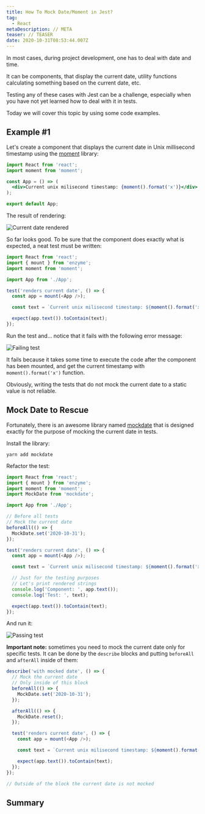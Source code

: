 ```yaml
---
title: How To Mock Date/Moment in Jest?
tag:
  - React
metaDescription: // META
teaser: // TEASER
date: 2020-10-31T08:53:44.007Z
---
```

In most cases, during project development, one has to deal with date and time.

It can be components, that display the current date, utility functions calculating something based on the current date, etc.

Testing any of these cases with Jest can be a challenge, especially when you have not yet learned how to deal with it in tests.

Today we will cover this topic by using some code examples.

## Example #1

Let's create a component that displays the current date in Unix millisecond timestamp using the [moment](https://momentjs.com/) library:

```jsx
import React from 'react';
import moment from 'moment';

const App = () => (
  <div>Current unix milisecond timestamp: {moment().format('x')}</div>
);

export default App;
```

The result of rendering:

![Current date rendered](/img/screenshot-2020-10-31-at-10.27.57.png "Current date rendered")

So far looks good. To be sure that the component does exactly what is expected, a neat test must be written:

```javascript
import React from 'react';
import { mount } from 'enzyme';
import moment from 'moment';

import App from './App';

test('renders current date', () => {
  const app = mount(<App />);

  const text = `Current unix milisecond timestamp: ${moment().format('x')}`;

  expect(app.text()).toContain(text);
});
```

Run the test and... notice that it fails with the following error message:

![Failing test](/img/screenshot-2020-10-31-at-10.28.12.png "Failing test")

It fails because it takes some time to execute the code after the component has been mounted, and get the current timestamp with `moment().format('x')` function.

Obviously, writing the tests that do not mock the current date to a static value is not reliable.

## Mock Date to Rescue

Fortunately, there is an awesome library named [mockdate](https://www.npmjs.com/package/mockdate) that is designed exactly for the purpose of mocking the current date in tests.

Install the library:

`yarn add mockdate`

Refactor the test:

```javascript
import React from 'react';
import { mount } from 'enzyme';
import moment from 'moment';
import MockDate from 'mockdate';

import App from './App';

// Before all tests
// Mock the current date
beforeAll(() => {
  MockDate.set('2020-10-31');
});

test('renders current date', () => {
  const app = mount(<App />);

  const text = `Current unix milisecond timestamp: ${moment().format('x')}`;

  // Just for the testing purposes
  // Let's print rendered strings
  console.log('Component: ', app.text());
  console.log('Test: ', text);

  expect(app.text()).toContain(text);
});

```

And run it:

![Passing test](/img/screenshot-2020-10-31-at-10.40.49.png "Passing test")

**Important note:** sometimes you need to mock the current date only for specific tests. It can be done by the `describe` blocks and putting `beforeAll` and `afterAll` inside of them:

```javascript
describe('with mocked date', () => {
  // Mock the current date 
  // Only inside of this block
  beforeAll(() => {
    MockDate.set('2020-10-31');
  });

  afterAll(() => {
    MockDate.reset();
  });

  test('renders current date', () => {
    const app = mount(<App />);

    const text = `Current unix milisecond timestamp: ${moment().format('x')}`;

    expect(app.text()).toContain(text);
  });
});

// Outside of the block the current date is not mocked

```

## Summary
